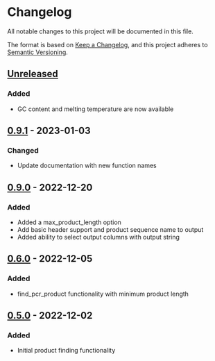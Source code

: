 # Changelog
All notable changes to this project will be documented in this file.

The format is based on [Keep a Changelog](https://keepachangelog.com/en/1.0.0/), and this project adheres to [Semantic Versioning](https://semver.org/spec/v2.0.0.html).

## [Unreleased]
### Added
- GC content and melting temperature are now available

## [0.9.1] - 2023-01-03
### Changed
- Update documentation with new function names

## [0.9.0] - 2022-12-20
### Added
- Added a max_product_length option
- Add basic header support and product sequence name to output
- Added ability to select output columns with output string

## [0.6.0] - 2022-12-05
### Added
- find_pcr_product functionality with minimum product length

## [0.5.0] - 2022-12-02
### Added
- Initial product finding functionality

[Unreleased]: https://github.com/pommevilla/ispcr/compare/0.9.1...master
[0.9.1]: https://github.com/pommevilla/ispcr/compare/0.9.0...0.9.1
[0.9.0]: https://github.com/pommevilla/ispcr/compare/0.6.0...0.9.0
[0.6.0]: https://github.com/pommevilla/ispcr/compare/0.5.0...0.6.0
[0.5.0]: https://github.com/pommevilla/ispcr/tree/0.5.0
